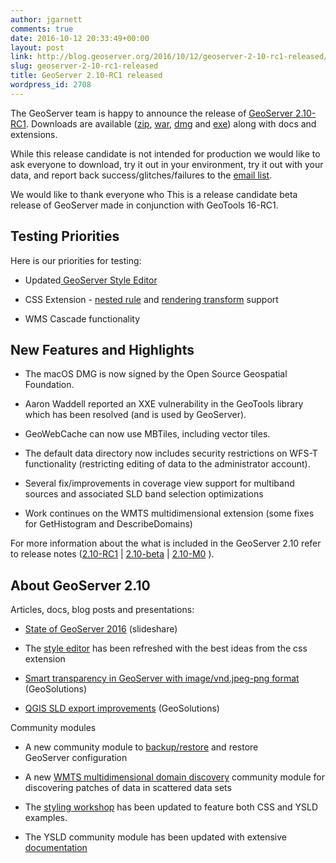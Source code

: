 ```yaml
---
author: jgarnett
comments: true
date: 2016-10-12 20:33:49+00:00
layout: post
link: http://blog.geoserver.org/2016/10/12/geoserver-2-10-rc1-released/
slug: geoserver-2-10-rc1-released
title: GeoServer 2.10-RC1 released
wordpress_id: 2708
---
```




The GeoServer team is happy to announce the release of [GeoServer 2.10-RC1](http://geoserver.org/release/2.10-RC1/). Downloads are available ([zip](http://sourceforge.net/projects/geoserver/files/GeoServer/2.10-RC1/geoserver-2.10-RC1-bin.zip/download), [war](http://sourceforge.net/projects/geoserver/files/GeoServer/2.10-RC1/geoserver-2.10-RC1-war.zip/download), [dmg](http://sourceforge.net/projects/geoserver/files/GeoServer/2.10-RC1/geoserver-2.10-RC1.dmg/download) and [exe](http://sourceforge.net/projects/geoserver/files/GeoServer/2.10-RC1/geoserver-2.10-RC1.exe/download)) along with docs and extensions.

While this release candidate is not intended for production we would like to ask everyone to download, try it out in your environment, try it out with your data, and report back success/glitches/failures to the [email list](http://geoserver.org/comm/).

We would like to thank everyone who This is a release candidate beta release of GeoServer made in conjunction with GeoTools 16-RC1.


## Testing Priorities


Here is our priorities for testing:



 	
  * Updated[ GeoServer Style Editor](http://docs.geoserver.org/latest/en/user/styling/webadmin/index.html#style-editor)

 	
  * CSS Extension - [nested rule](http://docs.geoserver.org/latest/en/user/styling/css/nested.html) and [rendering transform](http://docs.geoserver.org/latest/en/user/styling/css/transformation.html) support

 	
  * WMS Cascade functionality




## New Features and Highlights





 	
  * The macOS DMG is now signed by the Open Source Geospatial Foundation.

 	
  * Aaron Waddell reported an XXE vulnerability in the GeoTools library which has been resolved (and is used by GeoServer).

 	
  * GeoWebCache can now use MBTiles, including vector tiles.

 	
  * The default data directory now includes security restrictions on WFS-T functionality (restricting editing of data to the administrator account).

 	
  * Several fix/improvements in coverage view support for multiband sources and associated SLD band selection optimizations

 	
  * Work continues on the WMTS multidimensional extension (some fixes for GetHistogram and DescribeDomains)


For more information about the what is included in the GeoServer 2.10 refer to release notes ([2.10-RC1](https://osgeo-org.atlassian.net/secure/ReleaseNote.jspa?projectId=10000&version=14202) | [2.10-beta](https://osgeo-org.atlassian.net/secure/ReleaseNote.jspa?version=13902&styleName=&projectId=10000&Create=Create&atl_token=BMGO-EVM2-SZYH-VJUH%7C7713dff34af1113724212b6eff4284d334e99cc9%7Clin) | [2.10-M0](https://osgeo-org.atlassian.net/secure/ReleaseNote.jspa?version=13102&styleName=&projectId=10000&Create=Create&atl_token=BMGO-EVM2-SZYH-VJUH%7C7713dff34af1113724212b6eff4284d334e99cc9%7Clin) ).


## 










## About GeoServer 2.10


Articles, docs, blog posts and presentations:



 	
  * [State of GeoServer 2016](http://www.slideshare.net/jgarnett/state-of-geoserver) (slideshare)

 	
  * The [style editor](http://docs.geoserver.org/latest/en/user/styling/webadmin/index.html#style-editor) has been refreshed with the best ideas from the css extension

 	
  * [Smart transparency in GeoServer with image/vnd.jpeg-png format](http://www.geo-solutions.it/blog/geoserver-smart-transparency/) (GeoSolutions)

 	
  * [QGIS SLD export improvements](http://www.geo-solutions.it/blog/qgis-sld-export/) (GeoSolutions)


Community modules

 	
  * A new community module to [backup/restore](http://docs.geoserver.org/latest/en/user/community/backuprestore/index.html) and restore GeoServer configuration

 	
  * A new [WMTS multidimensional domain discovery](http://demo.geo-solutions.it/share/wmts-multidim/wmts_multidim_geosolutions.html) community module for discovering patches of data in scattered data sets

 	
  * The [styling workshop](http://docs.geoserver.org/latest/en/user/styling/workshop/index.html) has been updated to feature both CSS and YSLD examples.

 	
  * The YSLD community module has been updated with extensive [documentation](http://docs.geoserver.org/latest/en/user/styling/ysld/index.html)



